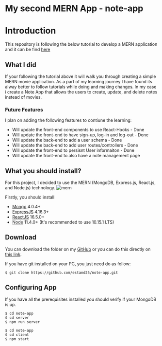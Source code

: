 # My second MERN App - note-app 

# Introduction

This repository is following the below tutorial to develop a MERN application and it can be find [here](https://medium.com/@samarony.barros/how-to-create-your-first-mern-mongodb-express-js-react-js-and-node-js-stack-7e8b20463e66)

## What I did

If your following the tutorial above it will walk you through creating a simple MERN movie application. As a part of my learning journey I have found its alway better to follow tutorials while doing and making changes. In my case i create a Note App that allows the users to create, update, and delete notes instead of movies.

### Future Features
I plan on adding the following features to contiune the learning:

- Will update the front-end components to use React-Hooks - Done
- Will update the front-end to have sign-up, log-in and log-out - Done
- Will update the back-end to add a user schema - Done
- Will update the back-end to add user routes/controllers - Done
- Will update the front-end to persisnt User informaiton - Done
- Will update the front-end to also have a note management page

## What you should install?

For this project, I decided to use the MERN (MongoDB, Express.js, React.js, and Node.js) technology.
![mern](https://miro.medium.com/max/678/1*dqvlaszRLvoPmARpOlLN9A.png)

Firstly, you should install

-   [Mongo](https://www.mongodb.com/) 4.0.4+
-   [ExpressJS](https://expressjs.com/) 4.16.3+
-   [ReactJS](https://reactjs.org/) 16.5.0+
-   [Node](https://nodejs.org/en/) 11.4.0+ (It's recommended to use 10.15.1 LTS)

## Download

You can download the folder on my [GitHub](https://github.com/estand25/) or you can do this directly on [this link](https://github.com/estand25/note-app).

If you have git installed on your PC, you just need do as follow:

```
$ git clone https://github.com/estand25/note-app.git
```

## Configuring App

If you have all the prerequisites installed you should verify if your MongoDB is up.

```
$ cd note-app
$ cd server
$ npm run server
```

```
$ cd note-app
$ cd client
$ npm start
